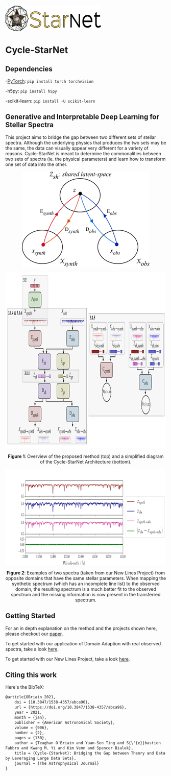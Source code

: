 <p align="left">
  <img width="300" height="80" src="./figures/full_logo.png">
</p>

# Cycle-StarNet

## Dependencies

-[PyTorch](http://pytorch.org/): `pip install torch torchvision`

-h5py: `pip install h5py`

-scikit-learn: `pip install -U scikit-learn`

## Generative and Interpretable Deep Learning for Stellar Spectra


This project aims to bridge the gap between two different sets of stellar spectra. Although the underlying physics that produces the two sets may be the same, the data can visually appear very different for a variety of reasons. Cycle-StarNet is meant to determine the commonalities between two sets of spectra (ie. the physical parameters) and learn how to transform one set of data into the other. 

<p align="center">
  <img width="400" height="300" src="./figures/diagram.png">     
</p>      

<p align="center">
  <img width="800" height="550" src="./figures/Architecture.png"> 
</p>      
                                     
    
<p align="center"><b>Figure 1</b>: Overview of the proposed method (top) and a simplified diagram of the Cycle-StarNet Architecture (bottom).<p align="center"> 
                                   

<p align="center">
  <img width="900" height="300" src="./figures/synth_to_obs.png">
</p>

<p align="center"><b>Figure 2</b>: Examples of two spectra (taken from our New Lines Project) from opposite domains that have the same stellar parameters. When mapping the synthetic spectrum (which has an incomplete line list) to the observed domain, the resulting spectrum is a much better fit to the observed spectrum and the missing information is now present in the transferred spectrum.<p align="center"> 


## Getting Started ##

For an in depth explanation on the method and the projects shown here, please checkout our [paper](https://arxiv.org/abs/2007.03109). 

To get started with our application of Domain Adaption with real observed spectra, take a look [here](./domain_transfer/).

To get started with our New Lines Project, take a look [here](./new_lines_project/).

## Citing this work

Here's the BibTeX:

```
@article{OBriain_2021,
	doi = {10.3847/1538-4357/abca96},
	url = {https://doi.org/10.3847/1538-4357/abca96},
	year = 2021,
	month = {jan},
	publisher = {American Astronomical Society},
	volume = {906},
	number = {2},
	pages = {130},
	author = {Teaghan O'Briain and Yuan-Sen Ting and S{\'{e}}bastien Fabbro and Kwang M. Yi and Kim Venn and Spencer Bialek},
	title = {Cycle-{StarNet}: Bridging the Gap between Theory and Data by Leveraging Large Data Sets},
	journal = {The Astrophysical Journal}
}
```
